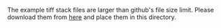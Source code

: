 The example tiff stack files are larger than github's file size limit. Please download them from [here](https://github.com/xt-prc-lab/3D_Micropatterned_Traction_Force_Microscopy/tree/main/Examples/Data/220412) and place them in this directory.
